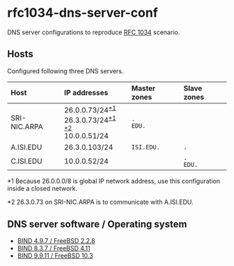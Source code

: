 # rfc1034-dns-server-conf

DNS server configurations to reproduce [RFC 1034](https://www.ietf.org/rfc/rfc1034.txt) scenario.

## Hosts

Configured following three DNS servers.

| Host         | IP addresses                                                                                               | Master zones  | Slave zones   |
|:-------------|:-----------------------------------------------------------------------------------------------------------|:--------------|:--------------|
| SRI-NIC.ARPA | 26.0.0.73/24<sup>[*1](#fnote1)</sup><br>26.3.0.73/24<sup>[*1](#fnote1) [*2](#fnote2)</sup><br>10.0.0.51/24 | `.`<br>`EDU.` |               |
| A.ISI.EDU    | 26.3.0.103/24                                                                                              | `ISI.EDU.`    | `.`           |
| C.ISI.EDU    | 10.0.0.52/24                                                                                               |               | `.`<br>`EDU.` |

<a name="fnote1">*1</a> Because 26.0.0.0/8 is global IP network address, use this configuration inside a closed network.

<a name="fnote2">*2</a> 26.3.0.73 on SRI-NIC.ARPA is to communicate with A.ISI.EDU.

## DNS server software / Operating system
 
* [BIND 4.9.7 / FreeBSD 2.2.8](/BIND-4.9.7-FreeBSD-2.2.8/)
* [BIND 8.3.7 / FreeBSD 4.11](/BIND-8.3.7-FreeBSD-4.11/)
* [BIND 9.9.11 / FreeBSD 10.3](/BIND-9.9.11-FreeBSD-10.3/)
